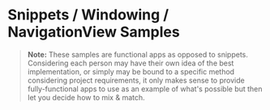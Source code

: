 # Snippets / Windowing / NavigationView Samples

> **Note:** These samples are functional apps as opposed to snippets. Considering each person may have their own idea of the best implementation, or simply may be bound to a specific method considering project requirements, it only makes sense to provide fully-functional apps to use as an example of what's possible but then let you decide how to mix & match.
